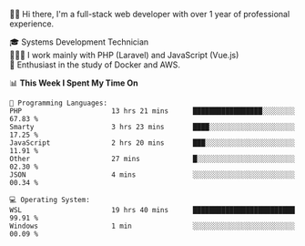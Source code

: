 🧑🏻 Hi there, I'm a full-stack web developer with over 1 year of professional experience.

🎓 Systems Development Technician<br/>
🧑🏻‍💻 I work mainly with PHP (Laravel) and JavaScript (Vue.js)<br/>
📘 Enthusiast in the study of Docker and AWS.<br/>

<!--START_SECTION:waka-->
📊 **This Week I Spent My Time On** 

```text
💬 Programming Languages: 
PHP                      13 hrs 21 mins      █████████████████░░░░░░░░   67.83 % 
Smarty                   3 hrs 23 mins       ████░░░░░░░░░░░░░░░░░░░░░   17.25 % 
JavaScript               2 hrs 20 mins       ███░░░░░░░░░░░░░░░░░░░░░░   11.91 % 
Other                    27 mins             █░░░░░░░░░░░░░░░░░░░░░░░░   02.30 % 
JSON                     4 mins              ░░░░░░░░░░░░░░░░░░░░░░░░░   00.34 % 

💻 Operating System: 
WSL                      19 hrs 40 mins      █████████████████████████   99.91 % 
Windows                  1 min               ░░░░░░░░░░░░░░░░░░░░░░░░░   00.09 % 
```


<!--END_SECTION:waka-->
